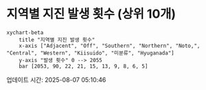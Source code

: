 # 지역별 지진 발생 횟수 (상위 10개)

```mermaid
xychart-beta
    title "지역별 지진 발생 횟수"
    x-axis ["Adjacent", "Off", "Southern", "Northern", "Noto,", "Central", "Western", "Kiisuido", "미분류", "Hyuganada"]
    y-axis "발생 횟수" 0 --> 2055
    bar [2053, 90, 22, 21, 15, 13, 9, 8, 6, 5]
```

업데이트 시간: 2025-08-07 05:10:46

